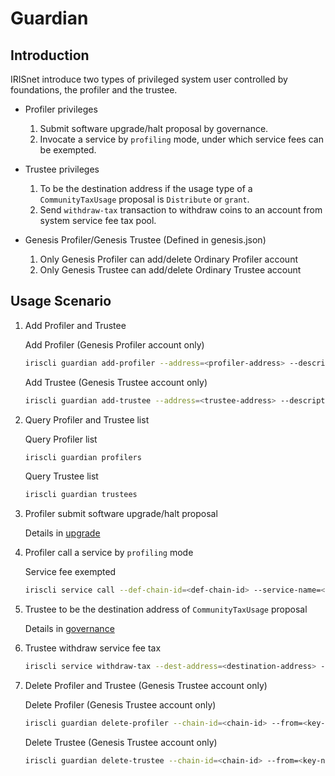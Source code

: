 # Guardian

## Introduction

IRISnet introduce two types of privileged system user controlled by foundations, the profiler and the trustee.

* Profiler privileges
    1. Submit software upgrade/halt proposal by governance.
    2. Invocate a service by `profiling` mode, under which service fees can be exempted.

* Trustee privileges
    1. To be the destination address if the usage type of a `CommunityTaxUsage` proposal is `Distribute` or `grant`.
    2. Send `withdraw-tax` transaction to withdraw coins to an account from system service fee tax pool.

* Genesis Profiler/Genesis Trustee (Defined in genesis.json)
    1. Only Genesis Profiler can add/delete Ordinary Profiler account
    2. Only Genesis Trustee can add/delete Ordinary Trustee account

## Usage Scenario

1. Add Profiler and Trustee

    Add Profiler (Genesis Profiler account only)

    ```bash
    iriscli guardian add-profiler --address=<profiler-address> --description=<profiler-description> --chain-id=<chain-id> --from=<key-name> --fee=0.3iris
    ```

    Add Trustee (Genesis Trustee account only)

    ```bash
    iriscli guardian add-trustee --address=<trustee-address> --description=<trustee-description> --chain-id=<chain-id> --from=<key-name> --fee=0.3iris
    ```

2. Query Profiler and Trustee list

    Query Profiler list

    ```bash
    iriscli guardian profilers
    ```

    Query Trustee list

    ```bash
    iriscli guardian trustees
    ```

3. Profiler submit software upgrade/halt proposal

    Details in [upgrade](upgrade.md)

4. Profiler call a service by `profiling` mode

    Service fee exempted

    ```bash
    iriscli service call --def-chain-id=<def-chain-id> --service-name=<service-name> --method-id=<method-id> --bind-chain-id=<bind-chain-id> --provider=<provider-address> --service-fee=1iris --request-data=<request-data> --chain-id=<chain-id> --from=<key-name> --fee=0.3iris --profiling=true
    ```

5. Trustee to be the destination address of `CommunityTaxUsage` proposal

    Details in [governance](governance.md#proposals-on-community-funds-usage)

6. Trustee withdraw service fee tax

    ```bash
    iriscli service withdraw-tax --dest-address=<destination-address> --withdraw-amount=1iris --chain-id=<chain-id> --from=<key-name> --fee=0.3iris
    ```

7. Delete Profiler and Trustee (Genesis Trustee account only)

    Delete Profiler (Genesis Trustee account only)

    ```bash
    iriscli guardian delete-profiler --chain-id=<chain-id> --from=<key-name> --fee=0.3iris --address=<profiler-address>
    ```

    Delete Trustee (Genesis Trustee account only)

    ```bash
    iriscli guardian delete-trustee --chain-id=<chain-id> --from=<key-name> --fee=0.3iris --address=<trustee-address>
    ```
